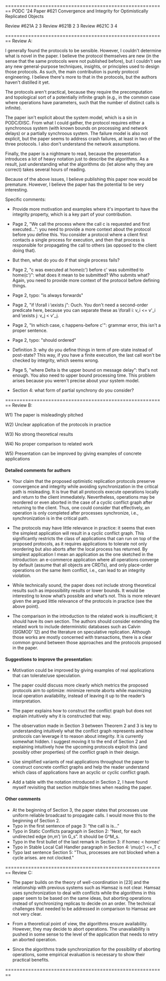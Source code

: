 ========================================================
PODC '24 Paper #621 
Convergence and Integrity for Optimistically Replicated Objects

Review #621A		2	3
Review #621B		2	3
Review #621C		3	4

========================================================
Review A:

I generally found the protocols to be sensible. However, I couldn't determine what is novel in the paper. I believe the protocol themselves are new (in the sense that the same protocols were not published before), but I couldn't see any new general-purpose techniques, insights, or principles used to design those protocols. As such, the main contribution is purely protocol engineering. I believe there's more to that in the protocols, but the authors haven't distilled it yet.

The protocols aren't practical, because they require the precomputation and topological sort of a potentially infinite graph (e.g., in the common case where operations have parameters, such that the number of distinct calls is infinite).

The paper isn't explicit about the system model, which is a sin in PODC/DISC. From what I could gather, the protocol requires either a synchronous system (with known bounds on processing and network delays) or a partially synchroous system. The failure model is also not explicit, but the paper seems to address crash failures, at least in two of the three protocols. I also don't understand the network assumptions.

Finally, the paper is a nightmare to read, because the presentation introduces a lot of heavy notation just to describe the algorithms. As a result, just understanding what the algorithms do (let alone why they are correct) takes several hours of reading.

Because of the above issues, I believe publishing this paper now would be premature. However, I believe the paper has the potential to be very interesting.

Specific comments:

- Provide more motivation and examples where it's important to have the integrity property, which is a key part of your contribution.

- Page 2, "We call the process where the call c is requested and first executed...": you need to provide a more context about the protocol before you define this. You consider a protocol where a client first contacts a single process for execution, and then that process is responsible for propagating the call to others (as opposed to the client doing that).

- But then, what do you do if that single process fails?

- Page 2, "c was executed at home(c') before c' was submitted to home(c')": what does it mean to be submitted? Who submits what? Again, you need to provide more context of the protocol before defining things.

- Page 2, typo: "is always forwards"

- Page 2, "if \forall i \exists j": Ouch. You don't need a second-order predicate here, because you can separate these as \forall i: v_i <= v'_i and \exists j: v_j < v'_j.

- Page 2, "In which case, c happens-before c'": grammar error, this isn't a proper sentence.

- Page 2, typo: "should ordered"

- Definition 3: why do you define things in term of pre-state instead of post-state? This way, if you have a finite execution, the last call won't be checked by integrity, which seems wrong.

- Page 5, "where Delta is the upper bound on message delay": that's not enough. You also need to upper bound processing time. This problem arises because you weren't precise about your system model.

- Section 4: what form of partial synchrony do you consider?

========================================================
Review B:

W1) The paper is misleadingly pitched

W2) Unclear application of the protocols in practice

W3) No strong theoretical results

W4) No proper comparison to related work

W5) Presentation can be improved by giving examples of concrete applications

#### Detailed comments for authors

* Your claim that the proposed optimistic replication protocols preserve convergence and integrity while avoiding synchronization in the critical path is misleading. It is true that all protocols execute operations locally and return to the client immediately. Nevertheless, operations may be reordered or even aborted in the case of a cyclic conflict graph after returning to the client. Thus, one could consider that effectively, an operation is only completed after processes synchronize, i.e., synchronization is in the critical path.

* The protocols may have little relevance in practice: it seems that even the simplest application will result in a cyclic conflict graph. This significantly restricts the class of applications that can run on top of the proposed protocols, as it requires applications to tolerate not only reordering but also aborts after the local process has returned. By simplest application I mean an application as the one sketched in the introduction: an e-commerce application where all operations converge by default (assume that all objects are CRDTs), and only place-order operations on the same item conflict, i.e., can lead to an integrity violation. 

* While technically sound, the paper does not include strong theoretical results such as impossibility results or lower bounds. It would be interesting to know what’s possible and what’s not. This is more relevant given the argued little relevance of the protocols in practice (see the above point).

* The comparison in the introduction to the related work is insufficient; it should have its own section. The authors should consider extending the related work to include deterministic databases such as Calvin (SIGMOD’ 12) and the literature on speculative replication. Although those works are mostly concerned with transactions, there is a clear common ground between those approaches and the protocols proposed in the paper.

#### Suggestions to improve the presentation:

* Motivation could be improved by giving examples of real applications that can tolerate/use speculation.

* The paper could discuss more clearly which metrics the proposed protocols aim to optimize: minimize remote aborts while maximizing local operation availability, instead of leaving it up to the reader’s interpretation.

* The paper explains how to construct the conflict graph but does not explain intuitively why it is constructed that way.

* The observation made in Section 3 between Theorem 2 and 3 is key to understanding intuitively what the conflict graph represents and how protocols can leverage it to reason about integrity. It is currently somewhat hidden. I suggest moving it to the end of Section 2 and explaining intuitively how the upcoming protocols exploit this (and possibly other properties) of the conflict graph in their design.

* Use simplified variants of real applications throughout the paper to construct concrete conflict graphs and help the reader understand which class of applications have an acyclic or cyclic conflict graph.

* Add a table with the notation introduced in Section 2, I have found myself revisiting that section multiple times when reading the paper.

#### Other comments

* At the beginning of Section 3, the paper states that processes use uniform reliable broadcast to propagate calls. I would move this to the beginning of Section 2.
* Typo in the first sentence of page 3: “the call is is…”
* Typo in Static Conflicts paragraph in Section 2: “Next, for each undirected edge (m,m’) \in G_s”. It should be G^M_s.
* Typo in the first bullet of the last remark in Section 3: if homec < homec’
* Typo in Stable Local Call Handler paragraph in Section 4: \mu(c’) <=_T c
* Typo last sentence Section 5: "Thus, processes are not blocked when a cycle arises. are not clocked."

========================================================
Review C:

- The paper builds on the theory of well-coordination in [23] and the relationship with previous systems such as Hamsaz is not clear. Hamsaz uses synchronization to deal with conflicts while the algorithms in this paper seem to be based on the same ideas, but aborting operations instead of synchronizing replicas to decide on an order. The technical challenges that needed to be addressed in comparison to Hamsaz are not very clear.

- From a theoretical point of view, the algorithms ensure availability. However, they may decide to abort operations. The unavailability is pushed in some sense to the level of the application that needs to retry an aborted operation.

- Since the algorithms trade synchronization for the possibility of aborting operations, some empirical evaluation is necessary to show their practical benefits.

========================================================


